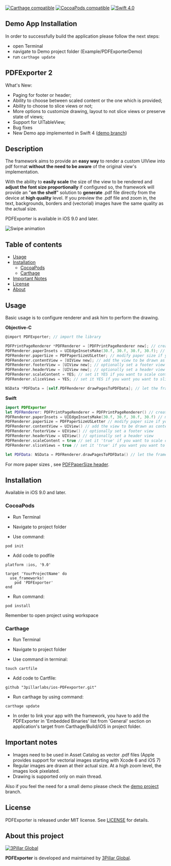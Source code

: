 
[![Carthage compatible](https://img.shields.io/badge/Carthage-Compatible-4BC51D.svg?style=flat)](https://github.com/Carthage/Carthage) 
[![CocoaPods compatible](https://img.shields.io/badge/CocoaPods-Compatible-4BC51D.svg?style=flat)](https://github.com/CocoaPods/CocoaPods) 
[![Swift 4.0](https://img.shields.io/badge/Swift-Compatible-orange.svg)](https://swift.org)

## Demo App Installation

In order to successfully build the application please follow the next steps:

- open Terminal
- navigate to Demo project folder (Example/PDFExporterDemo)
- run ``` carthage update ```



## PDFExporter 2

What's New:

- Paging for footer or header;
- Ability to choose between scaled content or the one which is provided;
- Ability to choose to slice views or not;
- More options to customize drawing, layout to not slice views or preserve state of views;
- Support for UITableView;
- Bug fixes
- New Demo app implemented in Swift 4 ([demo branch](https://github.com/3pillarlabs/ios-PDFexporter/tree/feature/PDFExporter-Swift-Demo-v2.0))

## Description

The framework aims to provide an **easy way** to render a custom UIView into pdf format **without the need to be aware** of the original view's implementation.

With the ability to **easily scale** the size of the view to be rendered and **adjust the font size proportionally** if configured so, the framework will provide an "**on the shelf**" solution to **generate** .pdf file directly from the device at **high quality** level. If you preview the .pdf file and zoom in, the text, backgrounds, borders and (vectorial) images have the same quality as the actual size.

PDFExporter is available in iOS 9.0 and later.

![Swipe animation](https://media.giphy.com/media/xT0xeGCfGMpouK2dGg/giphy.gif)

## Table of contents

- [Usage](https://github.com/3pillarlabs/ios-PDFexporter#usage)
- [Installation](https://github.com/3pillarlabs/ios-PDFexporter#Installation)
	- [CocoaPods](https://github.com/3pillarlabs/ios-PDFexporter#CocoaPods)
	- [Carthage](https://github.com/3pillarlabs/ios-PDFexporter#Carthage)
- [Important Notes](https://github.com/3pillarlabs/ios-PDFexporter#Important-Notes)
- [License](https://github.com/3pillarlabs/ios-PDFexporter#License)
- [About](https://github.com/3pillarlabs/ios-PDFexporter#About-this-project)

## Usage

Basic usage is to configure renderer and ask him to perform the drawing.

**Objective-C**

```objective-c
@import PDFExporter; // import the library

PDFPrintPageRenderer *PDFRenderer = [PDFPrintPageRenderer new]; // create an instance
PDFRenderer.paperInsets = UIEdgeInsetsMake(30.f, 30.f, 30.f, 30.f); // modify content margins if you want to
PDFRenderer.paperSize = PDFPaperSizeUSLetter; // modify paper size if you want to
PDFRenderer.contentView = [UIView new]; // add the view to be drawn as content
PDFRenderer.footerView = [UIView new]; // optionally set a footer view
PDFRenderer.headerView = [UIView new]; // optionally set a header view
PDFRenderer.scaleContent = YES; // set it YES if you want to scale content view to fit the width of page
PDFRenderer.sliceViews = YES; // set it YES if you want you want to slice content view's subviews

NSData *PDFData = [self.PDFRenderer drawPagesToPDFData]; // let the framework to  create the PDF data
```

**Swift**

```swift
import PDFExporter
let PDFRenderer: PDFPrintPageRenderer = PDFPrintPageRenderer() // create an instance
PDFRenderer.paperInsets = UIEdgeInsetsMake(30.f, 30.f, 30.f, 30.f) // modify content margins if you want to
PDFRenderer.paperSize = PDFPaperSizeUSLetter // modify paper size if you want to
PDFRenderer.contentView = UIView() // add the view to be drawn as content
PDFRenderer.footerView = UIView() // optionally set a footer view
PDFRenderer.headerView = UIView() // optionally set a header view
PDFRenderer.scaleContent = true // set it 'true' if you want to scale content view to fit the width of page
PDFRenderer.sliceViews = true // set it 'true' if you want you want to slice content view's subviews

let PDFData: NSData = PDFRenderer.drawPagesToPDFData() // let the framework to  create the PDF data
```

For more paper sizes , see [PDFPaperSize header](PDFExporter/PDFRender/PDFPaperSizes.h). 

## Installation


Available in iOS 9.0 and later. 

### CocoaPods

- Run Terminal

- Navigate to project folder

- Use command:

```
pod init
```

- Add code to podfile

```
platform :ios, '9.0'

target 'YourProjectName' do
  use_frameworks!
    pod 'PDFExporter'
end
```

- Run command:

```
pod install
```

Remember to open project using workspace

### Carthage

- Run Terminal

- Navigate to project folder

- Use command in terminal:
```
touch cartfile
```

- Add code to Cartfile:

```
github "3pillarlabs/ios-PDFexporter.git"

```

- Run carthage by using command:

```
carthage update
```
- In order to link your app with the framework, you have to add the PDFExporter in 'Embedded Binaries' list from 'General' section on application's target from Carthage/Build/iOS in project folder.


## Important notes

- Images need to be used in Asset Catalog as vector .pdf files (Apple provides support for vectorial images starting with Xcode 6 and iOS 7)
- Regular images are drawn at their actual size. At a high zoom level, the images look pixelated.
- Drawing is supported only on main thread.

Also if you feel the need for a small demo please check the [demo project](https://github.com/3pillarlabs/ios-PDFexporter/tree/feature/PDFExporter-Swift-Demo-v2.0) branch.


## License

PDFExporter is released under MIT license. See [LICENSE](LICENSE) for details.  

## About this project

[![3Pillar Global](https://www.3pillarglobal.com/wp-content/themes/base/library/images/logo_3pg.png)](http://www.3pillarglobal.com/)

**PDFExporter** is developed and maintained by [3Pillar Global](http://www.3pillarglobal.com/).
